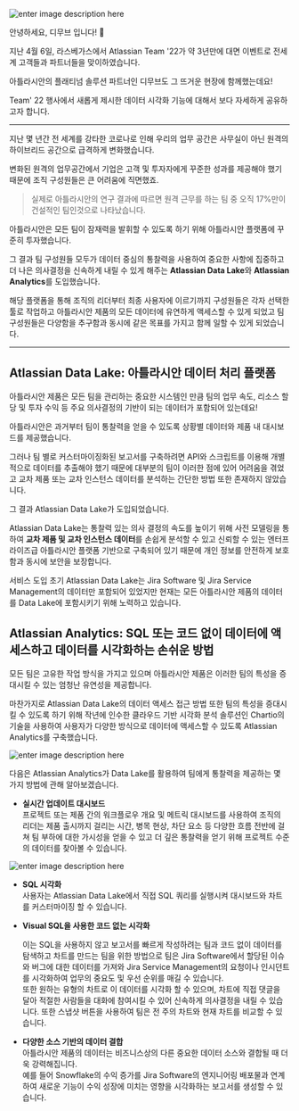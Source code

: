 ![enter image description here](https://3kllhk1ibq34qk6sp3bhtox1-wpengine.netdna-ssl.com/wp-content/uploads/2022/03/image-20220309-183113-1536x747.png)

안녕하세요, 디무브 입니다! 🎈

지난 4월 6일, 라스베가스에서 Atlassian Team '22가 약 3년만에 대면 이벤트로 전세계 고객들과 파트너들을 맞이하였습니다.

아틀라시안의 플래티넘 솔루션 파트너인 디무브도 그 뜨거운 현장에 함께했는데요!

Team' 22 행사에서 새롭게 제시한 데이터 시각화 기능에 대해서 보다 자세하게 공유하고자 합니다. 

---

지난 몇 년간 전 세계를 강타한 코로나로 인해 우리의 업무 공간은 사무실이 아닌 원격의 하이브리드 공간으로 급격하게 변화했습니다.

변화된 원격의 업무공간에서 기업은 고객 및 투자자에게 꾸준한 성과를 제공해야 했기 때문에 조직 구성원들은 큰 어려움에 직면했죠.

> 실제로 아틀라시안의 연구 결과에 따르면 원격 근무를 하는 팀 중 오직 17%만이 건설적인 팀인것으로 나타났습니다.

아틀라시안은 모든 팀이 잠재력을 발휘할 수 있도록 하기 위해 아틀라시안 플랫폼에 꾸준히 투자했습니다.

그 결과 팀 구성원들 모두가 데이터 중심의 통찰력을 사용하여 중요한 사항에 집중하고 더 나은 의사결정을 신속하게 내릴 수 있게 해주는 **Atlassian Data Lake**와 **Atlassian Analytics**를 도입했습니다.

해당 플랫폼을 통해 조직의 리더부터 최종 사용자에 이르기까지 구성원들은 각자 선택한 툴로 작업하고 아틀라시안 제품의 모든 데이터에 유연하게 액세스할 수 있게 되었고 팀 구성원들은 다양함을 추구함과 동시에 같은 목표를 가지고 함께 일할 수 있게 되었습니다.

---

## **Atlassian Data Lake: 아틀라시안 데이터 처리 플랫폼**

아틀라시안 제품은 모든 팀을 관리하는 중요한 시스템인 만큼 팀의 업무 속도, 리소스 할당 및 투자 수익 등 주요 의사결정의 기반이 되는 데이터가 포함되어 있는데요!

아틀라시안은 과거부터 팀이 통찰력을 얻을 수 있도록 상황별 데이터와 제품 내 대시보드를 제공했습니다.

그러나 팀 별로 커스터마이징화된 보고서를 구축하려면 API와 스크립트를 이용해 개별적으로 데이터를 추출해야 했기 때문에 대부분의 팀이 이러한 점에 있어 어려움을 겪었고 교차 제품 또는 교차 인스턴스 데이터를 분석하는 간단한 방법 또한 존재하지 않았습니다.

그 결과 Atlassian Data Lake가 도입되었습니다.

Atlassian Data Lake는 통찰력 있는 의사 결정의 속도를 높이기 위해 사전 모델링을 통하여 **교차 제품 및 교차 인스턴스 데이터**를 손쉽게 분석할 수 있고 신뢰할 수 있는 엔터프라이즈급 아틀라시안 플랫폼 기반으로 구축되어 있기 때문에 개인 정보를 안전하게 보호함과 동시에 보안을 보장합니다.

서비스 도입 초기 Atlassian Data Lake는 Jira Software 및 Jira Service Management의 데이터만 포함되어 있었지만 현재는 모든 아틀라시안 제품의 데이터를 Data Lake에 포함시키기 위해 노력하고 있습니다.



## **Atlassian Analytics: SQL 또는 코드 없이 데이터에 액세스하고 데이터를 시각화하는 손쉬운 방법**

모든 팀은 고유한 작업 방식을 가지고 있으며 아틀라시안 제품은 이러한 팀의 특성을 증대시킬 수 있는 엄청난 유연성을 제공합니다.

마찬가지로 Atlassian Data Lake의 데이터 액세스 접근 방법 또한 팀의 특성을 증대시킬 수 있도록 하기 위해 작년에 인수한 클라우드 기반 시각화 분석 솔루션인 Chartio의 기술을 사용하여 사용자가 다양한 방식으로 데이터에 액세스할 수 있도록 Atlassian Analytics를 구축했습니다.

![enter image description here](https://3kllhk1ibq34qk6sp3bhtox1-wpengine.netdna-ssl.com/wp-content/uploads/2022/03/5364dc3a-08dd-4b01-9590-aa0bc7488a6d.png)


다음은 Atlassian Analytics가 Data Lake를 활용하여 팀에게 통찰력을 제공하는 몇 가지 방법에 관해 알아보겠습니다.

- **실시간 업데이트 대시보드**  
프로젝트 또는 제품 간의 워크플로우 개요 및 메트릭 대시보드를 사용하여 조직의 리더는 제품 출시까지 걸리는 시간, 병목 현상, 차단 요소 등 다양한 흐름 전반에 걸쳐 팀 부하에 대한 가시성을 얻을 수 있고 더 깊은 통찰력을 얻기 위해 프로젝트 수준의 데이터를 찾아볼 수 있습니다.

![enter image description here](https://3kllhk1ibq34qk6sp3bhtox1-wpengine.netdna-ssl.com/wp-content/uploads/2022/03/320633b5-718c-4be2-b12a-65855309d2f6.png)

-   **SQL 시각화**  
    사용자는 Atlassian Data Lake에서 직접 SQL 쿼리를 실행시켜 대시보드와 차트를 커스터마이징 할 수 있습니다.
    

-   **Visual SQL을 사용한 코드 없는 시각화**
    
    이는 SQL을 사용하지 않고 보고서를 빠르게 작성하려는 팀과 코드 없이 데이터를 탐색하고 차트를 만드는 팀을 위한 방법으로 팀은 Jira Software에서 할당된 이슈와 버그에 대한 데이터를 가져와 Jira Service Management의 요청이나 인시던트를 시각화하여 업무의 중요도 및 우선 순위를 매길 수 있습니다.  
    또한 원하는 유형의 차트로 이 데이터를 시각화 할 수 있으며, 차트에 직접 댓글을 달아 적절한 사람들을 대화에 참여시킬 수 있어 신속하게 의사결정을 내릴 수 있습니다. 
    또한 스냅샷 버튼을 사용하여 팀은 전 주의 차트와 현재 차트를 비교할 수 있습니다.


- **다양한 소스 기반의 데이터 결합**  
아틀라시안 제품의 데이터는 비즈니스상의 다른 중요한 데이터 소스와 결합될 때 더욱 강력해집니다.  
예를 들어 Snowflake의 수익 증가를 Jira Software의 엔지니어링 배포물과 연계하여 새로운 기능이 수익 성장에 미치는 영향을 시각화하는 보고서를 생성할 수 있습니다.


<!--stackedit_data:
eyJoaXN0b3J5IjpbMjkyOTUxNzkwLC04NzI2NDAyODQsLTEwND
UzOTU5NzhdfQ==
-->